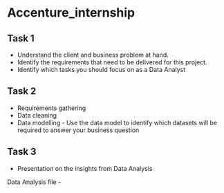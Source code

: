 # Accenture_internship

<h2>Task 1</h2>
<ul>
<li>Understand the client and business problem at hand.</li>
<li>Identify the requirements that need to be delivered for this project.</li>
<li>Identify which tasks you should focus on as a Data Analyst</li>
</ul>

<h2>Task 2</h2>
<ul>
<li>Requirements gathering</li>
<li>Data cleaning</li>
<li>Data modelling - Use the data model to identify which datasets will be required to answer your business question</li>
</ul>

<h2>Task 3</h2>
<ul>
<li>Presentation on the insights from Data Analysis</li>
</ul>

Data Analysis file - <a href=''>

